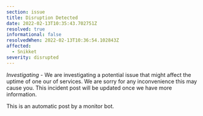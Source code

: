 ```yaml
---
section: issue
title: Disruption Detected
date: 2022-02-13T10:35:43.702751Z
resolved: true
informational: false
resolvedWhen: 2022-02-13T10:36:54.102843Z
affected:
  - Snikket
severity: disrupted
---
```

*Investigating* - We are investigating a potential issue that might affect the uptime of one our of services. We are sorry for any inconvenience this may cause you. This incident post will be updated once we have more information.

This is an automatic post by a monitor bot.
        